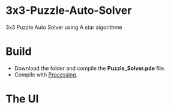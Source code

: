 # 3x3-Puzzle-Auto-Solver
3x3 Puzzle Auto Solver using A star algorithme

# Build

- Download the folder and compile the **Puzzle_Solver.pde** file.
- Compile with [Processing](https://processing.org).

# The UI


